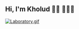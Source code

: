 
## Hi, I'm Kholud 👋🏻 👩🏻‍💻
[![Laboratory.gif](https://i.postimg.cc/qvwksRTt/Laboratory.gif)](https://postimg.cc/5XHd1fj1)



